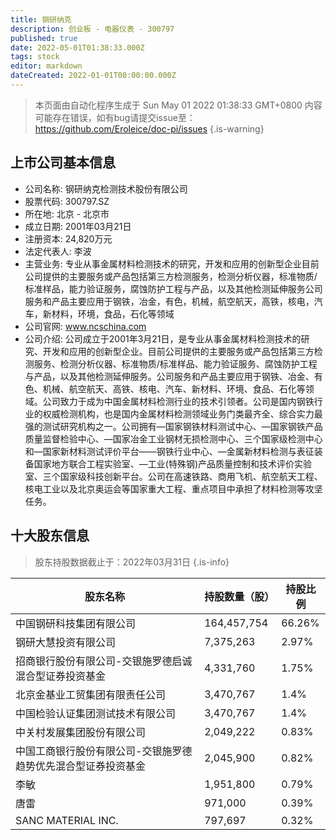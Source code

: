 ```yaml
---
title: 钢研纳克
description: 创业板 - 电器仪表 - 300797
published: true
date: 2022-05-01T01:38:33.000Z
tags: stock
editor: markdown
dateCreated: 2022-01-01T00:00:00.000Z
---
```


> 本页面由自动化程序生成于 Sun May 01 2022 01:38:33 GMT+0800
> 内容可能存在错误，如有bug请提交issue至：https://github.com/Eroleice/doc-pi/issues
{.is-warning}

## 上市公司基本信息
- 公司名称: 钢研纳克检测技术股份有限公司
- 股票代码: 300797.SZ
- 所在地: 北京 - 北京市
- 成立日期: 2001年03月21日
- 注册资本: 24,820万元
- 法定代表人: 李波
- 主营业务: 专业从事金属材料检测技术的研究，开发和应用的创新型企业目前公司提供的主要服务或产品包括第三方检测服务，检测分析仪器，标准物质/标准样品，能力验证服务，腐蚀防护工程与产品，以及其他检测延伸服务公司服务和产品主要应用于钢铁，冶金，有色，机械，航空航天，高铁，核电，汽车，新材料，环境，食品，石化等领域
- 公司官网: www.ncschina.com
- 公司介绍: 公司成立于2001年3月21日，是专业从事金属材料检测技术的研究、开发和应用的创新型企业。目前公司提供的主要服务或产品包括第三方检测服务、检测分析仪器、标准物质/标准样品、能力验证服务、腐蚀防护工程与产品，以及其他检测延伸服务。公司服务和产品主要应用于钢铁、冶金、有色、机械、航空航天、高铁、核电、汽车、新材料、环境、食品、石化等领域。公司致力于成为中国金属材料检测行业的技术引领者。公司是国内钢铁行业的权威检测机构，也是国内金属材料检测领域业务门类最齐全、综合实力最强的测试研究机构之一。公司拥有―国家钢铁材料测试中心、―国家钢铁产品质量监督检验中心、―国家冶金工业钢材无损检测中心、三个国家级检测中心和―国家新材料测试评价平台——钢铁行业中心、―金属新材料检测与表征装备国家地方联合工程实验室、―工业(特殊钢)产品质量控制和技术评价实验室、三个国家级科技创新平台。公司在高速铁路、商用飞机、航空航天工程、核电工业以及北京奥运会等国家重大工程、重点项目中承担了材料检测等攻坚任务。


## 十大股东信息
> 股东持股数据截止于：2022年03月31日
{.is-info}

| 股东名称 | 持股数量（股） | 持股比例 |
| --- | --- | --- |
| 中国钢研科技集团有限公司 | 164,457,754 | 66.26% |
| 钢研大慧投资有限公司 | 7,375,263 | 2.97% |
| 招商银行股份有限公司-交银施罗德启诚混合型证券投资基金 | 4,331,760 | 1.75% |
| 北京金基业工贸集团有限责任公司 | 3,470,767 | 1.4% |
| 中国检验认证集团测试技术有限公司 | 3,470,767 | 1.4% |
| 中关村发展集团股份有限公司 | 2,049,222 | 0.83% |
| 中国工商银行股份有限公司-交银施罗德趋势优先混合型证券投资基金 | 2,045,900 | 0.82% |
| 李敏 | 1,951,800 | 0.79% |
| 唐雷 | 971,000 | 0.39% |
| SANC MATERIAL INC. | 797,697 | 0.32% |




